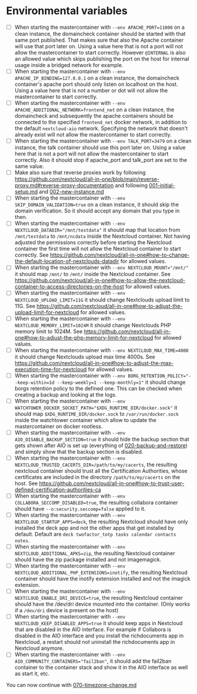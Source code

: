 # Environmental variables

[//]: # (TODO NEXTCLOUD_GPU_MODE)

- [ ] When starting the mastercontainer with `--env APACHE_PORT=11000` on a clean instance, the domaincheck container should be started with that same port published. That makes sure that also the Apache container will use that port later on. Using a value here that is not a port will not allow the mastercontainer to start correctly. However `@INTERNAL` is also an allowed value which skips publishing the port on the host for internal usage inside a bridged network for example.
- [ ] When starting the mastercontainer with `--env APACHE_IP_BINDING=127.0.0.1` on a clean instance, the domaincheck container's apache port should only listen on localhost on the host. Using a value here that is not a number or dot will not allow the mastercontainer to start correctly.
- [ ] When starting the mastercontainer with `--env APACHE_ADDITIONAL_NETWORK=frontend_net` on a clean instance, the domaincheck and subsequently the apache containers should be connected to the specified `frontend_net` docker network, in addition to the default `nextcloud-aio` network. Specifying the network that doesn't already exist will not allow the mastercontainer to start correctly.
- [ ] When starting the mastercontainer with `--env TALK_PORT=3479` on a clean instance, the talk container should use this port later on. Using a value here that is not a port will not allow the mastercontainer to start correctly. Also it should stop if apache_port and talk_port are set to the same value.
- [ ] Make also sure that reverse proxies work by following https://github.com/nextcloud/all-in-one/blob/main/reverse-proxy.md#reverse-proxy-documentation and following [001-initial-setup.md](./001-initial-setup.md) and [002-new-instance.md](./002-new-instance.md)
- [ ] When starting the mastercontainer with `--env SKIP_DOMAIN_VALIDATION=true` on a clean instance, it should skip the domain verification. So it should accept any domain that you type in then.
- [ ] When starting the mastercontainer with `--env NEXTCLOUD_DATADIR="/mnt/testdata"` it should map that location from `/mnt/testdata` to `/mnt/ncdata` inside the Nextcloud container. Not having adjusted the permissions correctly before starting the Nextcloud container the first time will not allow the Nextcloud container to start correctly. See https://github.com/nextcloud/all-in-one#how-to-change-the-default-location-of-nextclouds-datadir for allowed values.
- [ ] When starting the mastercontainer with `--env NEXTCLOUD_MOUNT="/mnt/"` it should map `/mnt/` to `/mnt/` inside the Nextcloud container. See https://github.com/nextcloud/all-in-one#how-to-allow-the-nextcloud-container-to-access-directories-on-the-host for allowed values.
- [ ] When starting the mastercontainer with `--env NEXTCLOUD_UPLOAD_LIMIT=11G` it should change Nextclouds upload limit to 11G. See https://github.com/nextcloud/all-in-one#how-to-adjust-the-upload-limit-for-nextcloud for allowed values.
- [ ] When starting the mastercontainer with `--env NEXTCLOUD_MEMORY_LIMIT=1024M` it should change Nextclouds PHP memory limit to 1024M. See https://github.com/nextcloud/all-in-one#how-to-adjust-the-php-memory-limit-for-nextcloud for allowed values.
- [ ] When starting the mastercontainer with `--env NEXTCLOUD_MAX_TIME=4000` it should change Nextclouds upload max time 4000s. See https://github.com/nextcloud/all-in-one#how-to-adjust-the-max-execution-time-for-nextcloud for allowed values.
- [ ] When starting the mastercontainer with `--env BORG_RETENTION_POLICY="--keep-within=1d --keep-weekly=1 --keep-monthly=1"` it should change borgs retention policy to the defined one. This can be checked when creating a backup and looking at the logs.
- [ ] When starting the mastercontainer with `--env WATCHTOWER_DOCKER_SOCKET_PATH="$XDG_RUNTIME_DIR/docker.sock"` it should map `$XDG_RUNTIME_DIR/docker.sock` to `/var/run/docker.sock` inside the watchtower container which allow to update the mastercontainer on docker rootless.
- [ ] When starting the mastercontainer with `--env AIO_DISABLE_BACKUP_SECTION=true` it should hide the backup section that gets shown after AIO is set up (everything of [020-backup-and-restore](./020-backup-and-restore.md)) and simply show that the backup section is disabled.
- [ ] When starting the mastercontainer with `--env NEXTCLOUD_TRUSTED_CACERTS_DIR=/path/to/my/cacerts`, the resulting nextcloud container should trust all the Certification Authorities, whose certificates are included in the directory `/path/to/my/cacerts` on the host.
See https://github.com/nextcloud/all-in-one#how-to-trust-user-defined-certification-authorities-ca
- [ ] When starting the mastercontainer with `--env COLLABORA_SECCOMP_DISABLED=true`, the resulting collabora container should have `--o:security.seccomp=false` applied to it.
- [ ] When starting the mastercontainer with `--env NEXTCLOUD_STARTUP_APPS=deck`, the resulting Nextcloud should have only installed the deck app and not the other apps that get installed by default. Default are `deck twofactor_totp tasks calendar contacts notes`.
- [ ] When starting the mastercontainer with `--env NEXTCLOUD_ADDITIONAL_APKS=zip`, the resulting Nextcloud container should have the zip package installed and not imagemagick.
- [ ] When starting the mastercontainer with `--env NEXTCLOUD_ADDITIONAL_PHP_EXTENSIONS=inotify`, the resulting Nextcloud container should have the inotify extension installed and not the imagick extension.
- [ ] When starting the mastercontainer with `--env NEXTCLOUD_ENABLE_DRI_DEVICE=true`, the resulting Nextcloud container should have the /dev/dri device mounted into the container. (Only works if a `/dev/dri` device is present on the host)
- [ ] When starting the mastercontainer with `--env NEXTCLOUD_KEEP_DISABLED_APPS=true` it should keep apps in Nextcloud that are disabled in the AIO interface. For example if Collabora is disabled in the AIO interface and you install the richdocuments app in Nextcloud, a restart should not uninstall the richdocuments app in Nextcloud anymore.
- [ ] When starting the mastercontainer with `--env AIO_COMMUNITY_CONTAINERS="fail2ban"`, it should add the fail2ban container to the container stack and show it in the AIO interface as well as start it, etc.

You can now continue with [070-timezone-change.md](./070-timezone-change.md)
